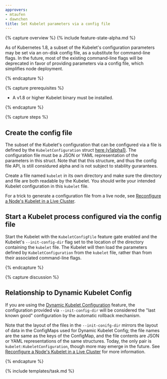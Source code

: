 ```yaml
---
approvers:
- mtaufen
- dawnchen
title: Set Kubelet parameters via a config file
---
```


{% capture overview %}
{% include feature-state-alpha.md %}

As of Kubernetes 1.8, a subset of the Kubelet's configuration parameters may be
set via an on-disk config file, as a substitute for command-line flags. In the
future, most of the existing command-line flags will be deprecated in favor of
providing parameters via a config file, which simplifies node deployment.

{% endcapture %}

{% capture prerequisites %}

- A v1.8 or higher Kubelet binary must be installed.

{% endcapture %}

{% capture steps %}

## Create the config file

The subset of the Kubelet's configuration that can be configured via a file
is defined by the `KubeletConfiguration` struct
[here (v1alpha1)](https://github.com/kubernetes/kubernetes/blob/master/pkg/kubelet/apis/kubeletconfig/v1alpha1/types.go).
The configuration file must be a JSON or YAML representation of the parameters
in this struct. Note that that this structure, and thus the config file API,
is still considured alpha and is not subject to stability gurarantees.

Create a file named `kubelet` in its own directory and make sure the directory
and file are both readable by the Kubelet. You should write your intended
Kubelet configuration in this `kubelet` file.

For a trick to generate a configuration file from a live node, see
[Reconfigure a Node's Kubelet in a Live Cluster](/docs/tasks/administer-cluster/reconfigure-kubelet).

## Start a Kubelet process configured via the config file

Start the Kubelet with the `KubeletConfigFile` feature gate enabled and the 
Kubelet's `--init-config-dir` flag set to the location of the directory
containing the `kubelet` file. The Kubelet will then load the parameters defined
by `KubeletConfiguration` from the `kubelet` file, rather than from their 
associated command-line flags.

{% endcapture %}

{% capture discussion %}

## Relationship to Dynamic Kubelet Config

If you are using the [Dynamic Kubelet Configuration](https://github.com/kubernetes/features/issues/281)
feature, the configuration provided via `--init-config-dir` will be considered
the "last known good" configuration by the automatic rollback mechanism.

Note that the layout of the files in the `--init-conifg-dir` mirrors the layout
of data in the ConfigMaps used for Dynamic Kubelet Config; the file names are
the same as the keys of the ConfigMap, and the file contents are JSON or YAML
representations of the same structures. Today, the only pair is 
`kubelet:KubeletConfiguration`, though more may emerge in the future.
See [Reconfigure a Node's Kubelet in a Live Cluster](/docs/tasks/administer-cluster/reconfigure-kubelet)
for more information.

{% endcapture %}

{% include templates/task.md %}
